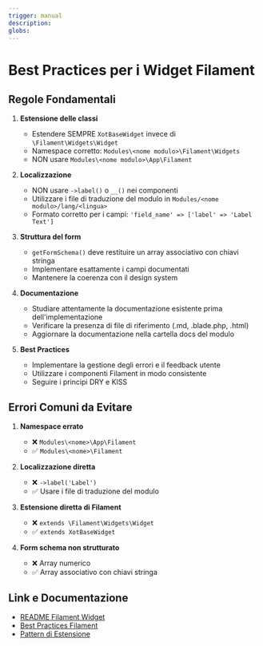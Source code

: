 ```yaml
---
trigger: manual
description:
globs:
---
```

# Best Practices per i Widget Filament

## Regole Fondamentali

1. **Estensione delle classi**
   - Estendere SEMPRE `XotBaseWidget` invece di `\Filament\Widgets\Widget`
   - Namespace corretto: `Modules\<nome modulo>\Filament\Widgets`
   - NON usare `Modules\<nome modulo>\App\Filament`

2. **Localizzazione**
   - NON usare `->label()` o `__()` nei componenti
   - Utilizzare i file di traduzione del modulo in `Modules/<nome modulo>/lang/<lingua>`
   - Formato corretto per i campi: `'field_name' => ['label' => 'Label Text']`

3. **Struttura del form**
   - `getFormSchema()` deve restituire un array associativo con chiavi stringa
   - Implementare esattamente i campi documentati
   - Mantenere la coerenza con il design system

4. **Documentazione**
   - Studiare attentamente la documentazione esistente prima dell'implementazione
   - Verificare la presenza di file di riferimento (.md, .blade.php, .html)
   - Aggiornare la documentazione nella cartella docs del modulo

5. **Best Practices**
   - Implementare la gestione degli errori e il feedback utente
   - Utilizzare i componenti Filament in modo consistente
   - Seguire i principi DRY e KISS

## Errori Comuni da Evitare

1. **Namespace errato**
   - ❌ `Modules\<nome>\App\Filament`
   - ✅ `Modules\<nome>\Filament`

2. **Localizzazione diretta**
   - ❌ `->label('Label')`
   - ✅ Usare i file di traduzione del modulo

3. **Estensione diretta di Filament**
   - ❌ `extends \Filament\Widgets\Widget`
   - ✅ `extends XotBaseWidget`

4. **Form schema non strutturato**
   - ❌ Array numerico
   - ✅ Array associativo con chiavi stringa

## Link e Documentazione

- [README Filament Widget](../../laravel/Modules/Xot/docs/filament_widget_regole.md)
- [Best Practices Filament](../../laravel/Modules/Xot/docs/filament-best-practices.md)
- [Pattern di Estensione](../../laravel/Modules/Xot/docs/filament_extension_pattern.md)
